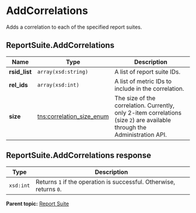 # AddCorrelations

Adds a correlation to each of the specified report suites.

## ReportSuite.AddCorrelations

|Name|Type|Description|
|----|----|-----------|
|**rsid\_list** |`array(xsd:string)` |A list of report suite IDs.|
|**rel\_ids** |`array(xsd:int)` |A list of metric IDs to include in the correlation.|
|**size** |[tns:correlation\_size\_enum](../../data_types/r_correlation_size_enum.md#) | The size of the correlation. Currently, only 2-item correlations \(size `2`\) are available through the Administration API. |

## ReportSuite.AddCorrelations response

|Type|Description|
|----|-----------|
|`xsd:int` |Returns `1` if the operation is successful. Otherwise, returns `0`.|

**Parent topic:** [Report Suite](../../methods/report_suite/c_api_admin_methods_repsuite.md)

